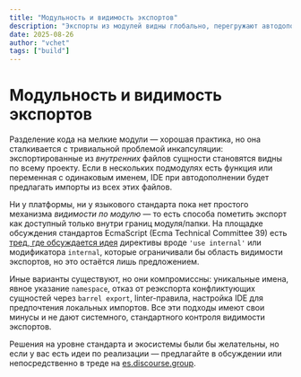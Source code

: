 ```yaml
---
title: "Модульность и видимость экспортов"
description: "Экспорты из модулей видны глобально, перегружают автодополнение в IDE и мешают инкапсуляции кода — разбор проблемы и возможные обходные пути."
date: 2025-08-26
author: "vchet"
tags: ["build"]
---
```


# Модульность и видимость экспортов

Разделение кода на мелкие модули — хорошая практика, но она сталкивается с тривиальной проблемой инкапсуляции: экспортированные из _внутренних_ файлов сущности становятся видны по всему проекту. Если в нескольких подмодулях есть функция или переменная с одинаковым именем, IDE при автодополнении будет предлагать импорты из всех этих файлов.

Ни у платформы, ни у языкового стандарта пока нет простого механизма _видимости по модулю_ — то есть способа пометить экспорт как доступный только внутри границ модуля/папки. На площадке обсуждения стандартов EcmaScript (Ecma Technical Committee 39) есть [тред, где обсуждается идея](https://es.discourse.group/t/module-level-export-visibility-use-internal-directive-or-export-internal-syntax/2355) директивы вроде `'use internal'` или модификатора `internal`, которые ограничивали бы область видимости экспортов, но это остаётся лишь предложением.

Иные варианты существуют, но они компромиссны: уникальные имена, явное указание `namespace`, отказ от реэкспорта конфликтующих сущностей через `barrel export`, linter-правила, настройка IDE для предпочтения локальных импортов. Все эти подходы имеют свои минусы и не дают системного, стандартного контроля видимости экспортов.

Решения на уровне стандарта и экосистемы были бы желательны, но если у вас есть идеи по реализации — предлагайте в обсуждении или непосредственно в треде на [es.discourse.group](https://es.discourse.group/t/module-level-export-visibility-use-internal-directive-or-export-internal-syntax/2355).
